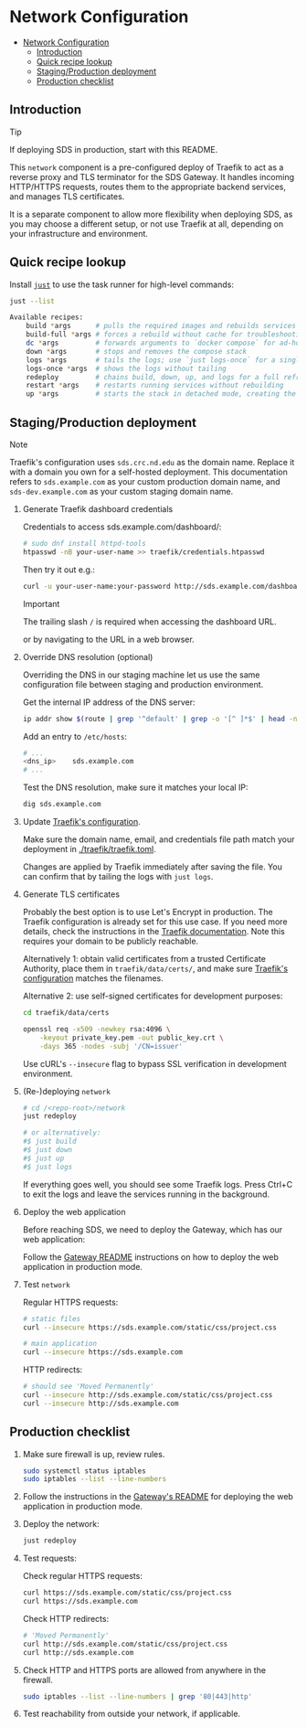 # Network Configuration

+ [Network Configuration](#network-configuration)
    + [Introduction](#introduction)
    + [Quick recipe lookup](#quick-recipe-lookup)
    + [Staging/Production deployment](#stagingproduction-deployment)
    + [Production checklist](#production-checklist)

## Introduction

> [!TIP]
> If deploying SDS in production, start with this README.

This `network` component is a pre-configured deploy of Traefik to act as a reverse proxy
and TLS terminator for the SDS Gateway. It handles incoming HTTP/HTTPS requests, routes
them to the appropriate backend services, and manages TLS certificates.

It is a separate component to allow more flexibility when deploying SDS, as you may
choose a different setup, or not use Traefik at all, depending on your infrastructure
and environment.

## Quick recipe lookup

Install [`just`](https://github.com/casey/just) to use the task runner for high-level
commands:

```bash
just --list
```

```bash
Available recipes:
    build *args      # pulls the required images and rebuilds services with your local changes.
    build-full *args # forces a rebuild without cache for troubleshooting persistent container issues.
    dc *args         # forwards arguments to `docker compose` for ad-hoc commands e.g. `just dc ps`
    down *args       # stops and removes the compose stack
    logs *args       # tails the logs; use `just logs-once` for a single snapshot
    logs-once *args  # shows the logs without tailing
    redeploy         # chains build, down, up, and logs for a full refresh after updates
    restart *args    # restarts running services without rebuilding
    up *args         # starts the stack in detached mode, creating the network if needed [alias: run]
```

## Staging/Production deployment

> [!NOTE]
> Traefik's configuration uses `sds.crc.nd.edu` as the domain name. Replace it with a
> domain you own for a self-hosted deployment. This documentation refers to
> `sds.example.com` as your custom production domain name, and `sds-dev.example.com` as
> your custom staging domain name.

1. Generate Traefik dashboard credentials

    Credentials to access sds.example.com/dashboard/:

    ```bash
    # sudo dnf install httpd-tools
    htpasswd -nB your-user-name >> traefik/credentials.htpasswd
    ```

    Then try it out e.g.:

    ```bash
    curl -u your-user-name:your-password http://sds.example.com/dashboard/
    ```

    > [!IMPORTANT]
    > The trailing slash `/` is required when accessing the dashboard URL.

    or by navigating to the URL in a web browser.

1. Override DNS resolution (optional)

    Overriding the DNS in our staging machine let us use the same configuration file between
    staging and production environment.

    Get the internal IP address of the DNS server:

    ```bash
    ip addr show $(route | grep '^default' | grep -o '[^ ]*$' | head -n 1) | grep -o 'inet [0-9\.+]*' | cut -f2 -d' '
    ```

    Add an entry to `/etc/hosts`:

    ```bash
    # ...
    <dns_ip>    sds.example.com
    # ...
    ```

    Test the DNS resolution, make sure it matches your local IP:

    ```bash
    dig sds.example.com
    ```

1. Update [Traefik's configuration](./traefik/traefik.toml).

    Make sure the domain name, email, and credentials file path match your deployment in
    [./traefik/traefik.toml](./traefik/traefik.toml).

    Changes are applied by Traefik immediately after saving the file. You can confirm
    that by tailing the logs with `just logs`.

1. Generate TLS certificates

    Probably the best option is to use Let's Encrypt in production. The Traefik
    configuration is already set for this use case. If you need more details, check the
    instructions in the [Traefik
    documentation](https://doc.traefik.io/traefik/reference/install-configuration/tls/certificate-resolvers/acme/).
    Note this requires your domain to be publicly reachable.

    Alternatively 1: obtain valid certificates from a trusted Certificate Authority,
    place them in `traefik/data/certs/`, and make sure [Traefik's
    configuration](./traefik/traefik.toml) matches the filenames.

    Alternative 2: use self-signed certificates for development purposes:

    ```bash
    cd traefik/data/certs

    openssl req -x509 -newkey rsa:4096 \
        -keyout private_key.pem -out public_key.crt \
        -days 365 -nodes -subj '/CN=issuer'
    ```

    Use cURL's `--insecure` flag to bypass SSL verification in development environment.

1. (Re-)deploying `network`

    ```bash
    # cd /<repo-root>/network
    just redeploy

    # or alternatively:
    #$ just build
    #$ just down
    #$ just up
    #$ just logs
    ```

    If everything goes well, you should see some Traefik logs. Press Ctrl+C to exit the
    logs and leave the services running in the background.

1. Deploy the web application

    Before reaching SDS, we need to deploy the Gateway, which has our web application:

    Follow the [Gateway README](../gateway/README.md) instructions on how to deploy the web
    application in production mode.

1. Test `network`

    Regular HTTPS requests:

    ```bash
    # static files
    curl --insecure https://sds.example.com/static/css/project.css

    # main application
    curl --insecure https://sds.example.com
    ```

    HTTP redirects:

    ```bash
    # should see 'Moved Permanently'
    curl --insecure http://sds.example.com/static/css/project.css
    curl --insecure http://sds.example.com
    ```

## Production checklist

1. Make sure firewall is up, review rules.

    ```bash
    sudo systemctl status iptables
    sudo iptables --list --line-numbers
    ```

2. Follow the instructions in the [Gateway's README](../gateway/README.md) for deploying
   the web application in production mode.

3. Deploy the network:

    ```bash
    just redeploy
    ```

4. Test requests:

    Check regular HTTPS requests:

    ```bash
    curl https://sds.example.com/static/css/project.css
    curl https://sds.example.com
    ```

    Check HTTP redirects:

    ```bash
    # 'Moved Permanently'
    curl http://sds.example.com/static/css/project.css
    curl http://sds.example.com
    ```

5. Check HTTP and HTTPS ports are allowed from anywhere in the firewall.

    ```bash
    sudo iptables --list --line-numbers | grep '80|443|http'
    ```

6. Test reachability from outside your network, if applicable.
